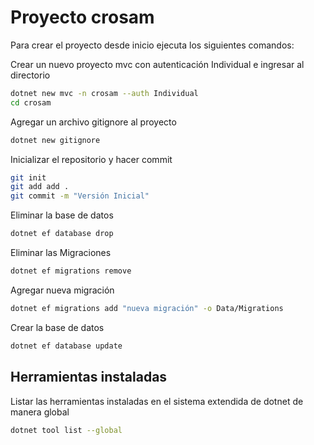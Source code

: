 # Proyecto crosam

Para crear el proyecto desde inicio ejecuta los siguientes comandos:

Crear un nuevo proyecto mvc con autenticación Individual e ingresar al directorio
```bash
dotnet new mvc -n crosam --auth Individual 
cd crosam
```
Agregar un archivo gitignore al proyecto
```bash
dotnet new gitignore 
```
Inicializar el repositorio y hacer commit
```bash
git init 
git add add .
git commit -m "Versión Inicial"
```
Eliminar la base de datos
```bash
dotnet ef database drop
```
Eliminar las Migraciones
```bash
dotnet ef migrations remove
```
Agregar nueva migración
```bash
dotnet ef migrations add "nueva migración" -o Data/Migrations
```
Crear la base de datos
```bash
dotnet ef database update
```

## Herramientas instaladas
Listar las herramientas instaladas en el sistema extendida de dotnet de manera global
```bash
dotnet tool list --global
```

